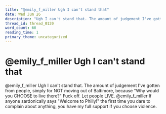 ```yaml
---
title: "@emily_f_miller Ugh I can't stand that"
date: Wed Jun 26
description: "Ugh I can't stand that. The amount of judgement I've gotten from people, simply for NOT moving out of Baltimore, because 'Why would you CHOOSE to live there?'"
thread_id: thread_0120
word_count: 60
reading_time: 1
primary_theme: uncategorized
---
```


# @emily_f_miller Ugh I can't stand that

@emily_f_miller Ugh I can't stand that. The amount of judgement I've gotten from people, simply for NOT moving out of Baltimore, because "Why would you CHOOSE to live there?" Fuck off. Let people LIVE. @emily_f_miller If anyone sardonically says "Welcome to Philly!" the first time you dare to complain about anything, you have my full support if you choose violence.
